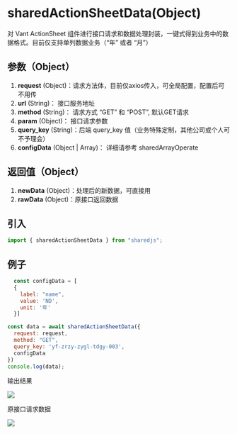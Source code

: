 # sharedActionSheetData(Object)
对 Vant ActionSheet 组件进行接口请求和数据处理封装，一键式得到业务中的数据格式。目前仅支持单列数据业务（“年” 或者 “月”）

## 参数（Object）
1. **request** (Object)：请求方法体，目前仅axios传入，可全局配置，配置后可不用传
2. **url** (String)： 接口服务地址
3. **method** (String)： 请求方式 “GET” 和 “POST”, 默认GET请求
4. **param** (Object)： 接口请求参数
5. **query_key** (String)：后端 query_key 值（业务特殊定制，其他公司或个人可不予理会）
6. **configData** (Object | Array)： 详细请参考 sharedArrayOperate


## 返回值（Object）
1. **newData** (Object)：处理后的新数据，可直接用
2. **rawData** (Object)：原接口返回数据

## 引入
```javascript
import { sharedActionSheetData } from "sharedjs";
```

## 例子
```javascript
  const configData = [
  {
    label: "name",
    value: 'ND',
    unit: '年'
  }]

const data = await sharedActionSheetData({
  request: request,
  method: "GET",
  query_key: 'yf-zrzy-zygl-tdgy-003',
  configData
})
console.log(data);
```
输出结果

![](/markdown/sharedActionSheetData-1.png)

原接口请求数据

[//]: # (![]&#40;/markdown/sharedActionSheetData-2.png&#41;)
![](https://zou1234.github.io/SharedJS/markdown/sharedActionSheetData-2.png)
